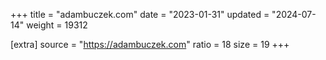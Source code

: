 +++
title = "adambuczek.com"
date = "2023-01-31"
updated = "2024-07-14"
weight = 19312

[extra]
source = "https://adambuczek.com"
ratio = 18
size = 19
+++
